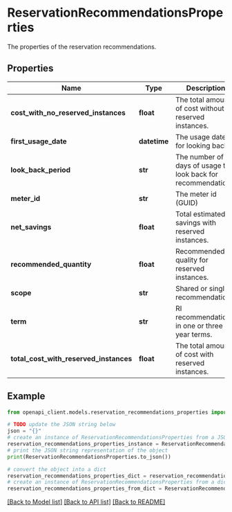 # ReservationRecommendationsProperties

The properties of the reservation recommendations.

## Properties

Name | Type | Description | Notes
------------ | ------------- | ------------- | -------------
**cost_with_no_reserved_instances** | **float** | The total amount of cost without reserved instances. | [optional] [readonly] 
**first_usage_date** | **datetime** | The usage date for looking back. | [optional] [readonly] 
**look_back_period** | **str** | The number of days of usage to look back for recommendations. | [optional] [readonly] 
**meter_id** | **str** | The meter id (GUID) | [optional] [readonly] 
**net_savings** | **float** | Total estimated savings with reserved instances. | [optional] [readonly] 
**recommended_quantity** | **float** | Recommended quality for reserved instances. | [optional] [readonly] 
**scope** | **str** | Shared or single recommendation. | [optional] [readonly] 
**term** | **str** | RI recommendations in one or three year terms. | [optional] [readonly] 
**total_cost_with_reserved_instances** | **float** | The total amount of cost with reserved instances. | [optional] [readonly] 

## Example

```python
from openapi_client.models.reservation_recommendations_properties import ReservationRecommendationsProperties

# TODO update the JSON string below
json = "{}"
# create an instance of ReservationRecommendationsProperties from a JSON string
reservation_recommendations_properties_instance = ReservationRecommendationsProperties.from_json(json)
# print the JSON string representation of the object
print(ReservationRecommendationsProperties.to_json())

# convert the object into a dict
reservation_recommendations_properties_dict = reservation_recommendations_properties_instance.to_dict()
# create an instance of ReservationRecommendationsProperties from a dict
reservation_recommendations_properties_from_dict = ReservationRecommendationsProperties.from_dict(reservation_recommendations_properties_dict)
```
[[Back to Model list]](../README.md#documentation-for-models) [[Back to API list]](../README.md#documentation-for-api-endpoints) [[Back to README]](../README.md)


